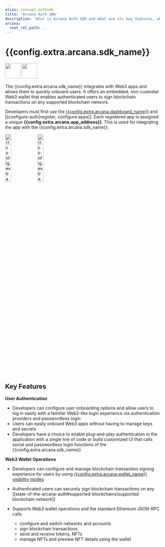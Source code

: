 ```yaml
---
alias: concept-authsdk
title: 'Arcana Auth SDK'
description: 'What is Arcana Auth SDK and what are its key features, what kind of authentication is supported for Web3 apps and what kind of wallet operations can be accessed by app users.'
arcana:
  root_rel_path: ..
---
```


# {{config.extra.arcana.sdk_name}}

<img src="/img/icons/i_an_authsdk_light.png#only-light" width="50"/>
<img src="/img/icons/i_an_authsdk_dark.png#only-dark" width="50"/>


The {{config.extra.arcana.sdk_name}} integrates with Web3 apps and allows them to quickly onboard users. It offers an embedded, non-custodial Web3 wallet that enables authenticated users to sign blockchain transactions on any supported blockchain network. 

Developers must first use the [{{config.extra.arcana.dashboard_name}}]({{page.meta.arcana.root_rel_path}}/concepts/dashboard.md) and [[configure-auth|register, configure apps]]. Each registered app is assigned a unique **{{config.extra.arcana.app_address}}**. This is used for integrating the app with the {{config.extra.arcana.sdk_name}}. 

<img src="/img/diagrams/d_an_authsdk_light.png#only-light" alt="{{config.extra.arcana.sdk_name}} Diagram" height="20%"/>
<img src="/img/diagrams/d_an_authsdk_dark.png#only-dark" alt="{{config.extra.arcana.sdk_name}} Diagram Dark" height="20%"/>

## Key Features

**User Authentication**

  * Developers can configure user onboarding options and allow users to log in easily with a familiar Web2-like login experience via authentication providers and passwordless login
  * Users can easily onboard Web3 apps without having to manage keys and secrets 
  * Developers have a choice to enable plug-and-play authentication in the application with a single line of code or build customized UI that calls social and passwordless login functions of the {{config.extra.arcana.sdk_name}}

**Web3 Wallet Operations**

  * Developers can configure and manage blockchain transaction signing experience for users by using [{{config.extra.arcana.wallet_name}} visibility modes]({{page.meta.arcana.root_rel_path}}/concepts/anwallet/walletuimodes.md)
  * Authenticated users can securely sign blockchain transactions on any [[state-of-the-arcana-auth#supported-blockchains|supported blockchain network]]
  * Supports Web3 wallet operations and the standard Ethereum JSON-RPC calls
        
    - configure and switch networks and accounts
    - sign blockchain transactions
    - send and receive tokens, NFTs
    - manage NFTs and preview NFT details using the wallet
